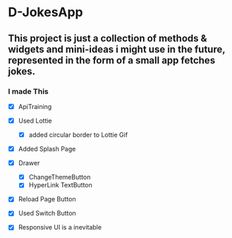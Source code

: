 # D-JokesApp

## This project is just a collection of methods & widgets and mini-ideas i might use in the future, represented in the form of a small app fetches jokes.




### I made This 
- [x]  ApiTraining
- [x]  Used Lottie
     - [x]  added circular border to Lottie Gif
- [x]  Added Splash Page
- [x]  Drawer 
    - [x] ChangeThemeButton
    - [x]  HyperLink TextButton
-  [x] Reload Page Button
- [x]  Used Switch Button
- [x]  Responsive UI is a inevitable
          


